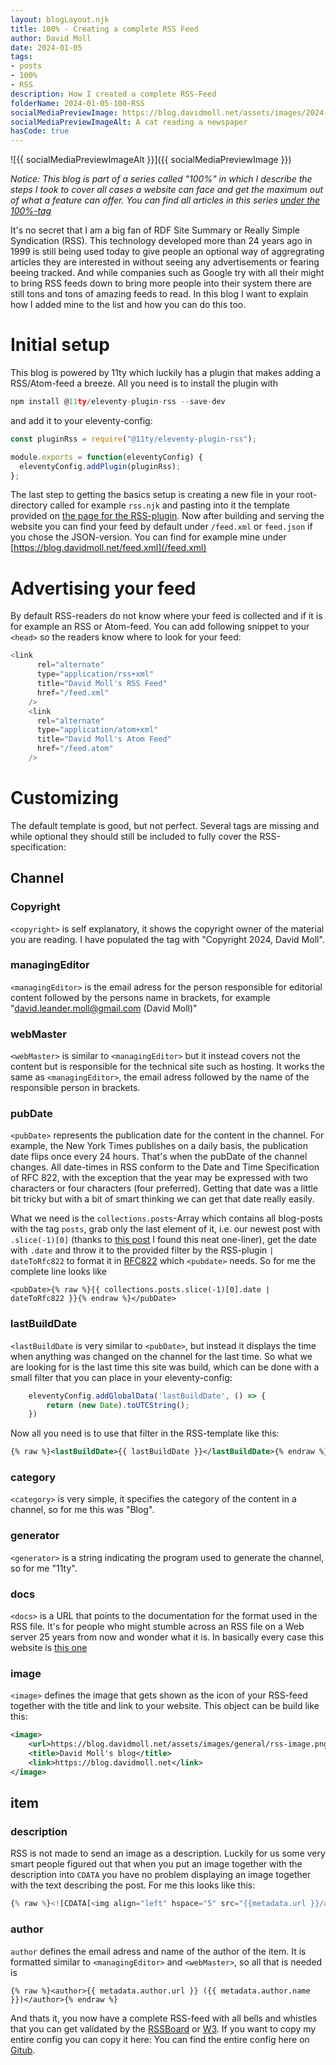 ```yaml
---
layout: blogLayout.njk
title: 100% - Creating a complete RSS Feed
author: David Moll
date: 2024-01-05
tags: 
- posts
- 100%
- RSS
description: How I created a complete RSS-Feed
folderName: 2024-01-05-100-RSS
socialMediaPreviewImage: https://blog.davidmoll.net/assets/images/2024-01-05-100-RSS/cover.png
socialMediaPreviewImageAlt: A cat reading a newspaper
hasCode: true
---
```


![{{ socialMediaPreviewImageAlt }}]({{ socialMediaPreviewImage }})


*Notice: This blog is part of a series called "100%" in which I describe the steps I took to cover all cases a website can face and get the maximum out of what a feature can offer. You can find all articles in this series [under the 100%-tag](/tags/100%25/)*

It's no secret that I am a big fan of RDF Site Summary or Really Simple Syndication (RSS). This technology developed more than 24 years ago in 1999 is still being used today to give people an optional way of aggregrating articles they are interested in without seeing any advertisements or fearing beeing tracked. And while companies such as Google try with all their might to bring RSS feeds down to bring more people into their system there are still tons and tons of amazing feeds to read. In this blog I want to explain how I added mine to the list and how you can do this too.

# Initial setup

This blog is powered by 11ty which luckily has a plugin that makes adding a RSS/Atom-feed a breeze. All you need is to install the plugin with
```js
npm install @11ty/eleventy-plugin-rss --save-dev
```
and add it to your eleventy-config:

```js
const pluginRss = require("@11ty/eleventy-plugin-rss");

module.exports = function(eleventyConfig) {
  eleventyConfig.addPlugin(pluginRss);
};
```

The last step to getting the basics setup is creating a new file in your root-directory called for example `rss.njk` and pasting into it the template provided on [the page for the RSS-plugin](https://www.11ty.dev/docs/plugins/rss/#sample-feed-templates). Now after building and serving the website you can find your feed by default under `/feed.xml` or `feed.json` if you chose the JSON-version. You can find for example mine under [https://blog.davidmoll.net/feed.xml](/feed.xml)

# Advertising your feed

By default RSS-readers do not know where your feed is collected and if it is for example an RSS or Atom-feed. You can add following snippet to your `<head>` so the readers know where to look for your feed:

```js
<link
      rel="alternate"
      type="application/rss+xml"
      title="David Moll's RSS Feed"
      href="/feed.xml"
    />
    <link
      rel="alternate"
      type="application/atom+xml"
      title="David Moll's Atom Feed"
      href="/feed.atom"
    />
```

# Customizing

The default template is good, but not perfect. Several tags are missing and while optional they should still be included to fully cover the RSS-specification:

## Channel

### Copyright

`<copyright>` is self explanatory, it shows the copyright owner of the material you are reading. I have populated the tag with "Copyright 2024, David Moll".

### managingEditor

`<managingEditor>` is the email adress for the person responsible for editorial content followed by the persons name in brackets, for example "david.leander.moll@gmail.com (David Moll)"

### webMaster

`<webMaster>` is similar to `<managingEditor>` but it instead covers not the content but is responsible for the technical site such as hosting. It works the same as `<managingEditor>`, the email adress followed by the name of the responsible person in brackets.

### pubDate

`<pubDate>` represents the publication date for the content in the channel. For example, the New York Times publishes on a daily basis, the publication date flips once every 24 hours. That's when the pubDate of the channel changes. All date-times in RSS conform to the Date and Time Specification of RFC 822, with the exception that the year may be expressed with two characters or four characters (four preferred). Getting that date was a little bit tricky but with a bit of smart thinking we can get that date really easily. 

What we need is the `collections.posts`-Array which contains all blog-posts with the tag `posts`, grab only the last element of it, i.e. our newest post with `.slice(-1)[0]` (thanks to [this post](https://stackoverflow.com/questions/3216013/get-the-last-item-in-an-array) I found this neat one-liner), get the date with `.date` and throw it to the provided filter by the RSS-plugin `| dateToRfc822` to format it in [RFC822](https://www.w3.org/Protocols/rfc822/#z28) which `<pubdate>` needs. So for me the complete line looks like

```tsx
<pubDate>{% raw %}{{ collections.posts.slice(-1)[0].date | dateToRfc822 }}{% endraw %}</pubDate>
```

### lastBuildDate

`<lastBuildDate` is very similar to `<pubDate>`, but instead it displays the time when anything was changed on the channel for the last time. So what we are looking for is the last time this site was build, which can be done with a small filter that you can place in your eleventy-config:

```js
	eleventyConfig.addGlobalData('lastBuildDate', () => {
		return (new Date).toUTCString();
	})
```

Now all you need is to use that filter in the RSS-template like this:

```xml
{% raw %}<lastBuildDate>{{ lastBuildDate }}</lastBuildDate>{% endraw %}
```

### category

`<category>` is very simple, it specifies the category of the content in a channel, so for me this was "Blog".

### generator

`<generator>` is a string indicating the program used to generate the channel, so for me "11ty".

### docs

`<docs>` is a URL that points to the documentation for the format used in the RSS file. It's for people who might stumble across an RSS file on a Web server 25 years from now and wonder what it is. In basically every case this website is [this one](https://www.rssboard.org/rss-specification)

### image

`<image>` defines the image that gets shown as the icon of your RSS-feed together with the title and link to your website. This object can be build like this:

```xml
<image>
    <url>https://blog.davidmoll.net/assets/images/general/rss-image.png</url>
    <title>David Moll's blog</title>
    <link>https://blog.davidmoll.net</link>
</image>
```

## item

### description

RSS is not made to send an image as a description. Luckily for us some very smart people figured out that when you put an image together with the description into `CDATA` you have no problem displaying an image together with the text describing the post. For me this looks like this:

```js
{% raw %}<![CDATA[<img align="left" hspace="5" src="{{metadata.url }}/assets/images/{{post.data.folderName}}/cover.png"/>{{ post.data.description }}]]>{% endraw %}
```

### author

`author` defines the email adress and name of the author of the item. It is formatted similar to `<managingEditor>` and `<webMaster>`, so all that is needed is

```tsx
{% raw %}<author>{{ metadata.author.url }} ({{ metadata.author.name }})</author>{% endraw %}
```

And thats it, you now have a complete RSS-feed with all bells and whistles that you can get validated by the [RSSBoard](https://www.rssboard.org/rss-validator/check.cgi?url=https%3A%2F%2Fblog.davidmoll.net%2Ffeed.xml) or [W3](https://validator.w3.org/feed/check.cgi?url=https%3A%2F%2Fblog.davidmoll.net%2Ffeed.xml). If you want to copy my entire config you can copy it here:
You can find the entire config here on [Gitub](https://github.com/Akashic101/blog/blob/main/src/rss.njk).